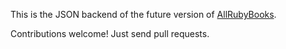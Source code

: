 This is the JSON backend of the future version of [AllRubyBooks](http://www.allrubybooks.com).

Contributions welcome! Just send pull requests.
